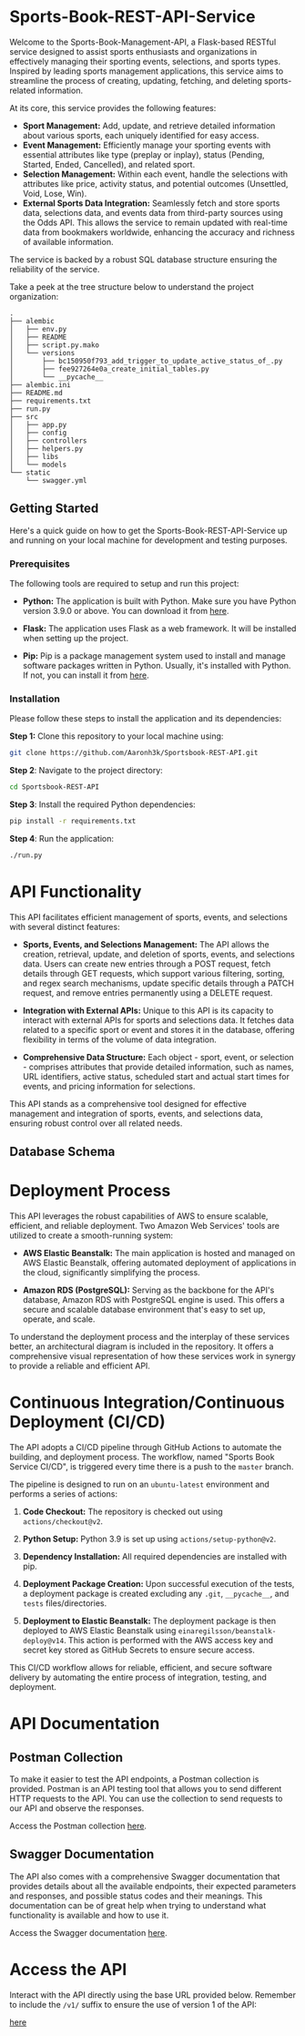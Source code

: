 # Sports-Book-REST-API-Service

Welcome to the Sports-Book-Management-API, a Flask-based RESTful service designed to assist sports enthusiasts and organizations in effectively managing their sporting events, selections, and sports types. Inspired by leading sports management applications, this service aims to streamline the process of creating, updating, fetching, and deleting sports-related information.

At its core, this service provides the following features:

- **Sport Management:** Add, update, and retrieve detailed information about various sports, each uniquely identified for easy access.
- **Event Management:** Efficiently manage your sporting events with essential attributes like type (preplay or inplay), status (Pending, Started, Ended, Cancelled), and related sport.
- **Selection Management:** Within each event, handle the selections with attributes like price, activity status, and potential outcomes (Unsettled, Void, Lose, Win).
- **External Sports Data Integration:** Seamlessly fetch and store sports data, selections data, and events data from third-party sources using the Odds API. This allows the service to remain updated with real-time data from bookmakers worldwide, enhancing the accuracy and richness of available information.

The service is backed by a robust SQL database structure ensuring the reliability of the service.

Take a peek at the tree structure below to understand the project organization:

```plaintext
.
├── alembic
│   ├── env.py
│   ├── README
│   ├── script.py.mako
│   └── versions
│       ├── bc150950f793_add_trigger_to_update_active_status_of_.py
│       ├── fee927264e0a_create_initial_tables.py
│       └── __pycache__
├── alembic.ini
├── README.md
├── requirements.txt
├── run.py
├── src
│   ├── app.py
│   ├── config
│   ├── controllers
│   ├── helpers.py
│   ├── libs
│   └── models
└── static
    └── swagger.yml
```

## Getting Started

Here's a quick guide on how to get the Sports-Book-REST-API-Service up and running on your local machine for development and testing purposes.

### Prerequisites

The following tools are required to setup and run this project:

- **Python:** The application is built with Python. Make sure you have Python version 3.9.0 or above. You can download it from [here](https://www.python.org/downloads/).

- **Flask:** The application uses Flask as a web framework. It will be installed when setting up the project.

- **Pip:** Pip is a package management system used to install and manage software packages written in Python. Usually, it's installed with Python. If not, you can install it from [here](https://pip.pypa.io/en/stable/installing/).

### Installation

Please follow these steps to install the application and its dependencies:

**Step 1:** Clone this repository to your local machine using:

```bash
git clone https://github.com/Aaronh3k/Sportsbook-REST-API.git
```

**Step 2**: Navigate to the project directory:

```bash
cd Sportsbook-REST-API
```

**Step 3**: Install the required Python dependencies:

```bash
pip install -r requirements.txt
```

**Step 4**: Run the application:

```bash
./run.py
```

# API Functionality

This API facilitates efficient management of sports, events, and selections with several distinct features:

- **Sports, Events, and Selections Management:** The API allows the creation, retrieval, update, and deletion of sports, events, and selections data. Users can create new entries through a POST request, fetch details through GET requests, which support various filtering, sorting, and regex search mechanisms, update specific details through a PATCH request, and remove entries permanently using a DELETE request.

- **Integration with External APIs:** Unique to this API is its capacity to interact with external APIs for sports and selections data. It fetches data related to a specific sport or event and stores it in the database, offering flexibility in terms of the volume of data integration.

- **Comprehensive Data Structure:** Each object - sport, event, or selection - comprises attributes that provide detailed information, such as names, URL identifiers, active status, scheduled start and actual start times for events, and pricing information for selections.

This API stands as a comprehensive tool designed for effective management and integration of sports, events, and selections data, ensuring robust control over all related needs.

## Database Schema

# Deployment Process

This API leverages the robust capabilities of AWS to ensure scalable, efficient, and reliable deployment. Two Amazon Web Services' tools are utilized to create a smooth-running system:

- **AWS Elastic Beanstalk:** The main application is hosted and managed on AWS Elastic Beanstalk, offering automated deployment of applications in the cloud, significantly simplifying the process.

- **Amazon RDS (PostgreSQL):** Serving as the backbone for the API's database, Amazon RDS with PostgreSQL engine is used. This offers a secure and scalable database environment that's easy to set up, operate, and scale.

To understand the deployment process and the interplay of these services better, an architectural diagram is included in the repository. It offers a comprehensive visual representation of how these services work in synergy to provide a reliable and efficient API.

# Continuous Integration/Continuous Deployment (CI/CD)

The API adopts a CI/CD pipeline through GitHub Actions to automate the building, and deployment process. The workflow, named "Sports Book Service CI/CD", is triggered every time there is a push to the `master` branch.

The pipeline is designed to run on an `ubuntu-latest` environment and performs a series of actions:

1. **Code Checkout:** The repository is checked out using `actions/checkout@v2`.

2. **Python Setup:** Python 3.9 is set up using `actions/setup-python@v2`.

3. **Dependency Installation:** All required dependencies are installed with pip.

4. **Deployment Package Creation:** Upon successful execution of the tests, a deployment package is created excluding any `.git`, `__pycache__`, and `tests` files/directories.

5. **Deployment to Elastic Beanstalk:** The deployment package is then deployed to AWS Elastic Beanstalk using `einaregilsson/beanstalk-deploy@v14`. This action is performed with the AWS access key and secret key stored as GitHub Secrets to ensure secure access.

This CI/CD workflow allows for reliable, efficient, and secure software delivery by automating the entire process of integration, testing, and deployment.

# API Documentation

## Postman Collection

To make it easier to test the API endpoints, a Postman collection is provided. Postman is an API testing tool that allows you to send different HTTP requests to the API. You can use the collection to send requests to our API and observe the responses.

Access the Postman collection [here](https://documenter.getpostman.com/view/5044011/2s946ibWsB).

## Swagger Documentation

The API also comes with a comprehensive Swagger documentation that provides details about all the available endpoints, their expected parameters and responses, and possible status codes and their meanings. This documentation can be of great help when trying to understand what functionality is available and how to use it.

Access the Swagger documentation [here](http://sports-book.us-east-1.elasticbeanstalk.com/v1/api/docs/).

# Access the API

Interact with the API directly using the base URL provided below. Remember to include the `/v1/` suffix to ensure the use of version 1 of the API:

[here](http://sports-book.us-east-1.elasticbeanstalk.com/v1)
